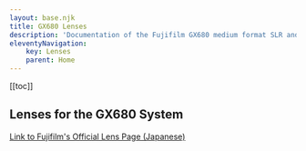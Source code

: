 ```yaml
---
layout: base.njk
title: GX680 Lenses
description: 'Documentation of the Fujifilm GX680 medium format SLR and its systems'
eleventyNavigation:
    key: Lenses
    parent: Home
---
```


[[toc]]


## Lenses for the GX680 System

[Link to Fujifilm's Official Lens Page (Japanese)](https://fujifilm.jp/personal/filmandcamera/filmcamera/mediumformat/gx680iii/lens.html)
